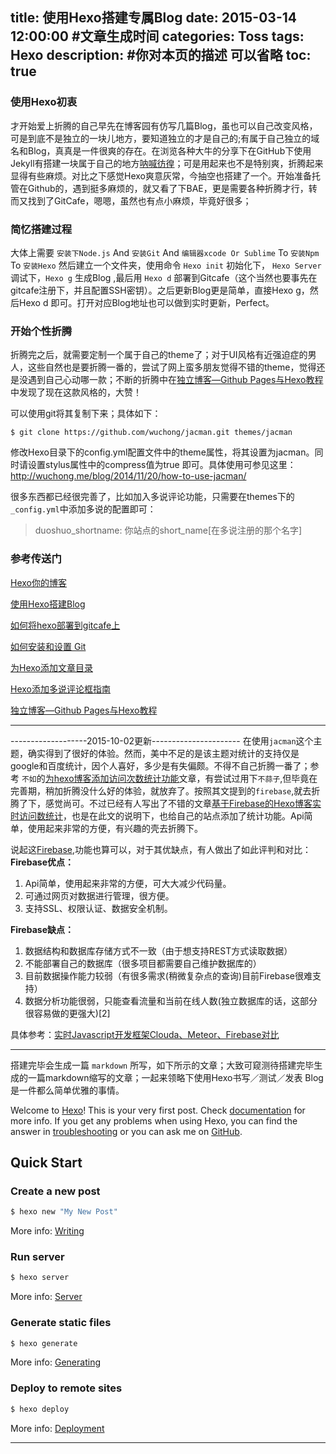 title: 使用Hexo搭建专属Blog
date: 2015-03-14 12:00:00 #文章生成时间
categories: Toss
tags: Hexo
description: #你对本页的描述 可以省略
toc: true
---

### 使用Hexo初衷
才开始爱上折腾的自己早先在博客园有仿写几篇Blog，虽也可以自己改变风格，可是到底不是独立的一块儿地方，要知道独立的才是自己的;有属于自己独立的域名和Blog，真真是一件很爽的存在。在浏览各种大牛的分享下在GitHub下使用Jekyll有搭建一块属于自己的地方[呐喊彷徨](http://jeffjade.github.io/ScreamSwing/)；可是用起来也不是特别爽，折腾起来显得有些麻烦。对比之下感觉Hexo爽意灰常，今抽空也搭建了一个。开始准备托管在Github的，遇到挺多麻烦的，就又看了下BAE，更是需要各种折腾才行，转而又找到了GitCafe，嗯嗯，虽然也有点小麻烦，毕竟好很多；

<!--more-->

### 简忆搭建过程
大体上需要 `安装下Node.js` And  `安装Git`  And  `编辑器xcode Or Sublime` To `安装Npm` To `安装Hexo` 然后建立一个文件夹，使用命令 `Hexo init` 初始化下， `Hexo Server`调试下，`Hexo g` 生成Blog ,最后用 `Hexo d` 部署到Gitcafe（这个当然也要事先在gitcafe注册下，并且配置SSH密钥）。之后更新Blog更是简单，直接Hexo g，然后Hexo d 即可。打开对应Blog地址也可以做到实时更新，Perfect。

### 开始个性折腾

折腾完之后，就需要定制一个属于自己的theme了；对于UI风格有近强迫症的男人，这些自然也是要折腾一番的，尝试了网上蛮多朋友觉得不错的theme，觉得还是没遇到自己心动哪一款；不断的折腾中在[独立博客—Github Pages与Hexo教程](http://www.jianshu.com/p/05289a4bc8b2)中发现了现在这款风格的，大赞！

可以使用git将其复制下来；具体如下：

	$ git clone https://github.com/wuchong/jacman.git themes/jacman

修改Hexo目录下的config.yml配置文件中的theme属性，将其设置为jacman。同时请设置stylus属性中的compress值为true 即可。具体使用可参见这里：http://wuchong.me/blog/2014/11/20/how-to-use-jacman/

很多东西都已经很完善了，比如加入多说评论功能，只需要在themes下的 `_config.yml`中添加多说的配置即可：
>duoshuo_shortname: 你站点的short_name[在多说注册的那个名字]


### 参考传送门
[Hexo你的博客](http://www.tuicool.com/articles/AfQnQjy)

[使用Hexo搭建Blog](http://yangjian.me/workspace/building-blog-with-hexo/#其他Tips)

[如何将hexo部署到gitcafe上](http://xuanye01.tk/2013/12/10/how_to_deploy_pages_on_gitcafe/)

[如何安装和设置 Git](https://gitcafe.com/GitCafe/Help/wiki/%E5%A6%82%E4%BD%95%E5%AE%89%E8%A3%85%E5%92%8C%E8%AE%BE%E7%BD%AE-Git#wiki)

[为Hexo添加文章目录](http://www.twiceyuan.com/2015/01/12/为Hexo主题添加文章目录/)

[Hexo添加多说评论框指南](http://dev.duoshuo.com/threads/541d3b2b40b5abcd2e4df0e9)

[独立博客—Github Pages与Hexo教程](http://www.jianshu.com/p/05289a4bc8b2)

-----
-------------------2015-10-02更新----------------------
在使用`jacman`这个主题，确实得到了很好的体验。然而，美中不足的是该主题对统计的支持仅是google和百度统计，因个人喜好，多少是有失偏颇。不得不自己折腾一番了；参考 `不如`的[为hexo博客添加访问次数统计功能](http://ibruce.info/2013/12/22/count-views-of-hexo/)文章，有尝试过用下`不蒜子`,但毕竟在完善期，稍加折腾没什么好的体验，就放弃了。按照其文提到的`firebase`,就去折腾了下，感觉尚可。不过已经有人写出了不错的文章[基于Firebase的Hexo博客实时访问数统计](http://www.pangjian.info/2015/02/27/realtime-count-firebase/#more)，也是在此文的说明下，也给自己的站点添加了统计功能。Api简单，使用起来非常的方便，有兴趣的壳去折腾下。

说起这[Firebase](https://www.firebase.com/),功能也算可以，对于其优缺点，有人做出了如此评判和对比：
__Firebase优点：__
1. Api简单，使用起来非常的方便，可大大减少代码量。
2. 可通过网页对数据进行管理，很方便。
3. 支持SSL、权限认证、数据安全机制。

__Firebase缺点：__
1. 数据结构和数据库存储方式不一致（由于想支持REST方式读取数据）
2. 不能部署自己的数据库（很多项目都需要自己维护数据库的）
3. 目前数据操作能力较弱（有很多需求(稍微复杂点的查询)目前Firebase很难支持）
4. 数据分析功能很弱，只能查看流量和当前在线人数(独立数据库的话，这部分很容易做的更强大)[2]

具体参考：[实时Javascript开发框架Clouda、Meteor、Firebase对比](http://blog.csdn.net/justfrozen/article/details/12716669)

---

搭建完毕会生成一篇 `markdown` 所写，如下所示的文章；大致可窥测待搭建完毕生成的一篇markdown缩写的文章；一起来领略下使用Hexo书写／测试／发表 Blog是一件都么简单优雅的事情。

Welcome to [Hexo](http://hexo.io/)! This is your very first post. Check [documentation](http://hexo.io/docs/) for more info. If you get any problems when using Hexo, you can find the answer in [troubleshooting](http://hexo.io/docs/troubleshooting.html) or you can ask me on [GitHub](https://github.com/hexojs/hexo/issues).

## Quick Start

### Create a new post

``` bash
$ hexo new "My New Post"
```

More info: [Writing](http://hexo.io/docs/writing.html)

### Run server

``` bash
$ hexo server
```

More info: [Server](http://hexo.io/docs/server.html)

### Generate static files

``` bash
$ hexo generate
```

More info: [Generating](http://hexo.io/docs/generating.html)

### Deploy to remote sites

``` bash
$ hexo deploy
```

More info: [Deployment](http://hexo.io/docs/deployment.html)

-----
